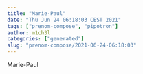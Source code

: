 ```yaml
---
title: "Marie-Paul"
date: "Thu Jun 24 06:18:03 CEST 2021"
tags: ["prenom-compose", "pipotron"]
author: m1ch3l
categories: ["generated"]
slug: "prenom-compose/2021-06-24-06:18:03"
---
```


Marie-Paul
